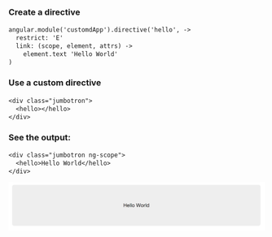 ###  Create a directive

    angular.module('customdApp').directive('hello', ->
      restrict: 'E'
      link: (scope, element, attrs) ->
        element.text 'Hello World'
    )

### Use a custom directive
    <div class="jumbotron">
      <hello></hello>
    </div>

### See the output:
    <div class="jumbotron ng-scope">
      <hello>Hello World</hello>
    </div>

![hello world](../images/hello_world.png)  
